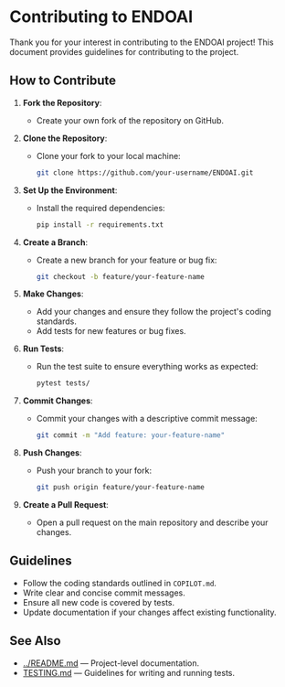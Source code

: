 # Contributing to ENDOAI

Thank you for your interest in contributing to the ENDOAI project! This document provides guidelines for contributing to the project.

## How to Contribute

1. **Fork the Repository**:
   - Create your own fork of the repository on GitHub.

2. **Clone the Repository**:
   - Clone your fork to your local machine:
     ```bash
     git clone https://github.com/your-username/ENDOAI.git
     ```

3. **Set Up the Environment**:
   - Install the required dependencies:
     ```bash
     pip install -r requirements.txt
     ```

4. **Create a Branch**:
   - Create a new branch for your feature or bug fix:
     ```bash
     git checkout -b feature/your-feature-name
     ```

5. **Make Changes**:
   - Add your changes and ensure they follow the project's coding standards.
   - Add tests for new features or bug fixes.

6. **Run Tests**:
   - Run the test suite to ensure everything works as expected:
     ```bash
     pytest tests/
     ```

7. **Commit Changes**:
   - Commit your changes with a descriptive commit message:
     ```bash
     git commit -m "Add feature: your-feature-name"
     ```

8. **Push Changes**:
   - Push your branch to your fork:
     ```bash
     git push origin feature/your-feature-name
     ```

9. **Create a Pull Request**:
   - Open a pull request on the main repository and describe your changes.

## Guidelines

- Follow the coding standards outlined in `COPILOT.md`.
- Write clear and concise commit messages.
- Ensure all new code is covered by tests.
- Update documentation if your changes affect existing functionality.

## See Also

- [../README.md](../README.md) — Project-level documentation.
- [TESTING.md](TESTING.md) — Guidelines for writing and running tests.
